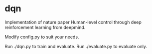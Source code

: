 # dqn
Implementation of nature paper Human-level control through deep reinforcement learning from deepmind.

Modify config.py to suit your needs.

Run ./dqn.py to train and evaluate.
Run ./evaluate.py to evaluate only.

